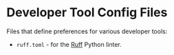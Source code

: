 # Developer Tool Config Files

Files that define preferences for various developer tools:

- `ruff.toml` - for the [Ruff](https://docs.astral.sh/ruff/) Python linter.
